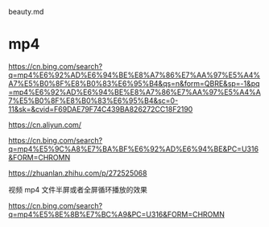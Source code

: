 beauty.md

# mp4

https://cn.bing.com/search?q=mp4%E6%92%AD%E6%94%BE%E8%A7%86%E7%AA%97%E5%A4%A7%E5%B0%8F%E8%B0%83%E6%95%B4&qs=n&form=QBRE&sp=-1&pq=mp4%E6%92%AD%E6%94%BE%E8%A7%86%E7%AA%97%E5%A4%A7%E5%B0%8F%E8%B0%83%E6%95%B4&sc=0-11&sk=&cvid=F69DAE79F74C439BA826272CC18F2190

https://cn.aliyun.com/

https://cn.bing.com/search?q=mp4%E5%9C%A8%E7%BA%BF%E6%92%AD%E6%94%BE&PC=U316&FORM=CHROMN

https://zhuanlan.zhihu.com/p/272525068

视频 mp4 文件半屏或者全屏循环播放的效果

https://cn.bing.com/search?q=mp4%E5%8E%8B%E7%BC%A9&PC=U316&FORM=CHROMN
